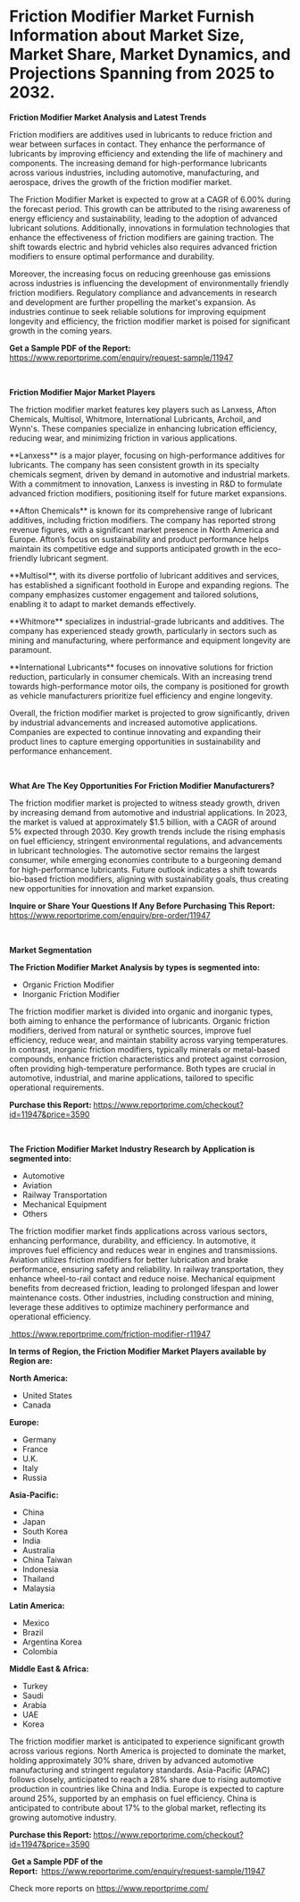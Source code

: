 <p><h1>Friction Modifier Market Furnish Information about Market Size, Market Share, Market Dynamics, and Projections Spanning from 2025 to 2032.</h1></p><p><strong>Friction Modifier Market Analysis and Latest Trends</strong></p>
<p><p>Friction modifiers are additives used in lubricants to reduce friction and wear between surfaces in contact. They enhance the performance of lubricants by improving efficiency and extending the life of machinery and components. The increasing demand for high-performance lubricants across various industries, including automotive, manufacturing, and aerospace, drives the growth of the friction modifier market.</p><p>The Friction Modifier Market is expected to grow at a CAGR of 6.00% during the forecast period. This growth can be attributed to the rising awareness of energy efficiency and sustainability, leading to the adoption of advanced lubricant solutions. Additionally, innovations in formulation technologies that enhance the effectiveness of friction modifiers are gaining traction. The shift towards electric and hybrid vehicles also requires advanced friction modifiers to ensure optimal performance and durability.</p><p>Moreover, the increasing focus on reducing greenhouse gas emissions across industries is influencing the development of environmentally friendly friction modifiers. Regulatory compliance and advancements in research and development are further propelling the market's expansion. As industries continue to seek reliable solutions for improving equipment longevity and efficiency, the friction modifier market is poised for significant growth in the coming years.</p></p>
<p><strong>Get a Sample PDF of the Report:&nbsp;</strong> <a href="https://www.reportprime.com/enquiry/request-sample/11947?utm_campaign=3118&utm_medium=2&utm_source=Github&utm_content=ia&utm_term=17032025&utm_id=friction-modifier">https://www.reportprime.com/enquiry/request-sample/11947</a></p>
<p>&nbsp;</p>
<p><strong>Friction Modifier Major Market Players</strong></p>
<p><p>The friction modifier market features key players such as Lanxess, Afton Chemicals, Multisol, Whitmore, International Lubricants, Archoil, and Wynn's. These companies specialize in enhancing lubrication efficiency, reducing wear, and minimizing friction in various applications.</p><p>**Lanxess** is a major player, focusing on high-performance additives for lubricants. The company has seen consistent growth in its specialty chemicals segment, driven by demand in automotive and industrial markets. With a commitment to innovation, Lanxess is investing in R&D to formulate advanced friction modifiers, positioning itself for future market expansions.</p><p>**Afton Chemicals** is known for its comprehensive range of lubricant additives, including friction modifiers. The company has reported strong revenue figures, with a significant market presence in North America and Europe. Afton’s focus on sustainability and product performance helps maintain its competitive edge and supports anticipated growth in the eco-friendly lubricant segment.</p><p>**Multisol**, with its diverse portfolio of lubricant additives and services, has established a significant foothold in Europe and expanding regions. The company emphasizes customer engagement and tailored solutions, enabling it to adapt to market demands effectively.</p><p>**Whitmore** specializes in industrial-grade lubricants and additives. The company has experienced steady growth, particularly in sectors such as mining and manufacturing, where performance and equipment longevity are paramount.</p><p>**International Lubricants** focuses on innovative solutions for friction reduction, particularly in consumer chemicals. With an increasing trend towards high-performance motor oils, the company is positioned for growth as vehicle manufacturers prioritize fuel efficiency and engine longevity.</p><p>Overall, the friction modifier market is projected to grow significantly, driven by industrial advancements and increased automotive applications. Companies are expected to continue innovating and expanding their product lines to capture emerging opportunities in sustainability and performance enhancement.</p></p>
<p>&nbsp;</p>
<p><strong>What Are The Key Opportunities For Friction Modifier Manufacturers?</strong></p>
<p><p>The friction modifier market is projected to witness steady growth, driven by increasing demand from automotive and industrial applications. In 2023, the market is valued at approximately $1.5 billion, with a CAGR of around 5% expected through 2030. Key growth trends include the rising emphasis on fuel efficiency, stringent environmental regulations, and advancements in lubricant technologies. The automotive sector remains the largest consumer, while emerging economies contribute to a burgeoning demand for high-performance lubricants. Future outlook indicates a shift towards bio-based friction modifiers, aligning with sustainability goals, thus creating new opportunities for innovation and market expansion.</p></p>
<p><strong>Inquire or Share Your Questions If Any Before Purchasing This Report:</strong> <a href="https://www.reportprime.com/enquiry/pre-order/11947?utm_campaign=3118&utm_medium=2&utm_source=Github&utm_content=ia&utm_term=17032025&utm_id=friction-modifier">https://www.reportprime.com/enquiry/pre-order/11947</a></p>
<p>&nbsp;</p>
<p><strong>Market Segmentation</strong></p>
<p><strong>The Friction Modifier Market Analysis by types is segmented into:</strong></p>
<p><ul><li>Organic Friction Modifier</li><li>Inorganic Friction Modifier</li></ul></p>
<p><p>The friction modifier market is divided into organic and inorganic types, both aiming to enhance the performance of lubricants. Organic friction modifiers, derived from natural or synthetic sources, improve fuel efficiency, reduce wear, and maintain stability across varying temperatures. In contrast, inorganic friction modifiers, typically minerals or metal-based compounds, enhance friction characteristics and protect against corrosion, often providing high-temperature performance. Both types are crucial in automotive, industrial, and marine applications, tailored to specific operational requirements.</p></p>
<p><strong>Purchase this Report:&nbsp;</strong><a href="https://www.reportprime.com/checkout?id=11947&price=3590&utm_campaign=3118&utm_medium=2&utm_source=Github&utm_content=ia&utm_term=17032025&utm_id=friction-modifier">https://www.reportprime.com/checkout?id=11947&price=3590</a></p>
<p>&nbsp;</p>
<p><strong>The Friction Modifier Market Industry Research by Application is segmented into:</strong></p>
<p><ul><li>Automotive</li><li>Aviation</li><li>Railway Transportation</li><li>Mechanical Equipment</li><li>Others</li></ul></p>
<p><p>The friction modifier market finds applications across various sectors, enhancing performance, durability, and efficiency. In automotive, it improves fuel efficiency and reduces wear in engines and transmissions. Aviation utilizes friction modifiers for better lubrication and brake performance, ensuring safety and reliability. In railway transportation, they enhance wheel-to-rail contact and reduce noise. Mechanical equipment benefits from decreased friction, leading to prolonged lifespan and lower maintenance costs. Other industries, including construction and mining, leverage these additives to optimize machinery performance and operational efficiency.</p></p>
<p><a href="https://www.reportprime.com/friction-modifier-r11947?utm_campaign=3118&utm_medium=2&utm_source=Github&utm_content=ia&utm_term=17032025&utm_id=friction-modifier">&nbsp;https://www.reportprime.com/friction-modifier-r11947</a></p>
<p><strong>In terms of Region, the Friction Modifier Market Players available by Region are:</strong></p>
<p>
    <p> <strong> North America: </strong>
        <ul>
            <li>United States</li>
            <li>Canada</li>
        </ul>
        </p> 
    <p> <strong> Europe: </strong>
        <ul>
            <li>Germany</li>
            <li>France</li>
            <li>U.K.</li>
            <li>Italy</li>
            <li>Russia</li>
        </ul>
        </p> 
    <p> <strong> Asia-Pacific: </strong>
        <ul>
            <li>China</li>
            <li>Japan</li>
            <li>South Korea</li>
            <li>India</li>
            <li>Australia</li>
            <li>China Taiwan</li>
            <li>Indonesia</li>
            <li>Thailand</li>
            <li>Malaysia</li>
        </ul>
        </p> 
    <p> <strong> Latin America: </strong>
        <ul>
            <li>Mexico</li>
            <li>Brazil</li>
            <li>Argentina Korea</li>
            <li>Colombia</li>
        </ul>
        </p> 
    <p> <strong> Middle East & Africa: </strong>
        <ul>
            <li>Turkey</li>
            <li>Saudi</li>
            <li>Arabia</li>
            <li>UAE</li>
            <li>Korea</li>
        </ul>
    </p>
    </p>
<p><p>The friction modifier market is anticipated to experience significant growth across various regions. North America is projected to dominate the market, holding approximately 30% share, driven by advanced automotive manufacturing and stringent regulatory standards. Asia-Pacific (APAC) follows closely, anticipated to reach a 28% share due to rising automotive production in countries like China and India. Europe is expected to capture around 25%, supported by an emphasis on fuel efficiency. China is anticipated to contribute about 17% to the global market, reflecting its growing automotive industry.</p></p>
<p><strong>Purchase this Report: </strong><a href="https://www.reportprime.com/checkout?id=11947&price=3590&utm_campaign=3118&utm_medium=2&utm_source=Github&utm_content=ia&utm_term=17032025&utm_id=friction-modifier">https://www.reportprime.com/checkout?id=11947&price=3590</a></p>
<p>&nbsp;<strong>Get a Sample PDF of the Report:&nbsp;&nbsp;</strong><a href="https://www.reportprime.com/enquiry/request-sample/11947?utm_campaign=3118&utm_medium=2&utm_source=Github&utm_content=ia&utm_term=17032025&utm_id=friction-modifier">https://www.reportprime.com/enquiry/request-sample/11947</a></p>
<p><strong></strong></p>
<p>Check more reports on <a href="https://www.reportprime.com/?utm_campaign=3118&utm_medium=2&utm_source=Github&utm_content=ia&utm_term=17032025&utm_id=friction-modifier">https://www.reportprime.com/</a></p>